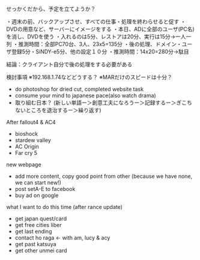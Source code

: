 せっかくだから、予定を立てようか？

・週末の前、バックアップさせ、すべての仕事・処理を終わらせると促す
・DVDの用意など、サーバーにイメージをする
・本日、ADに全部のユーザ(PC名)を消し、DVDを使う
・入れるのは5分、レストアは20分、実行は15分→一人一列
・推測時間：全部PC70台、3人、23x5=135分
・後の処理、ドメイン・ユーザ登録5分・SiNDY-e5分、他の設定１０分
・推測時間：14x20=280分→駄目

結論：クライアント自分で後の処理をする必要がある

検討事項
※192.168.1.74などどうする？
※MARだけのスピードは十分？


- do photoshop for dried cut, completed website task
- consume your mind to japanese pace(also watch drama)
- 取り組む日本？ (新しい単語ー＞創意工夫になろうー＞記録するー＞ぎこちないところを退治するー＞繰り返す)

After fallout4 & AC4
- bioshock
- stardew valley 
- AC Origin
- Far cry 5

new webpage
- add more content, copy good point from other (because we have none, we can start new!)
- post setA-E to facebook
- buy ad on google

what I want to do this time (after rance update)
* get japan quest/card
* get free cities liber
* get last ending
* contact ho raga <- with am, lucy & acy
* get past katsuya
* get other unmei card
